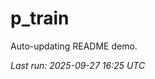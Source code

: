 # p_train

Auto-updating README demo.

<!--START_SECTION:status-->
_Last run: 2025-09-27 16:25 UTC_
<!--END_SECTION:status-->




























































































































































































































































































































































































































































































































































































































































































































































































































